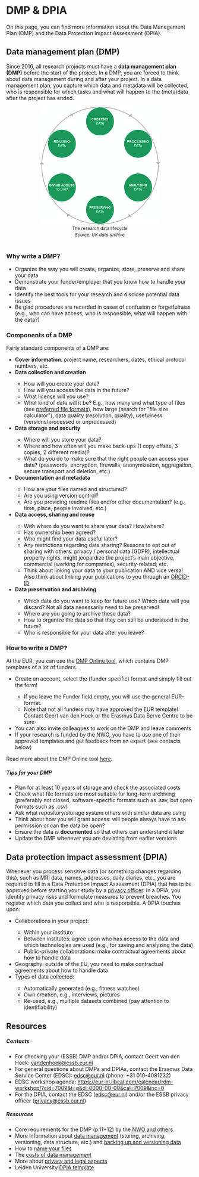 # DMP & DPIA

On this page, you can find more information about the Data Management Plan (DMP) and the Data Protection Impact Assessment (DPIA).



## Data management plan (DMP)

Since 2016, all research projects must have a **data management plan (DMP)** before the start of the project. In a DMP, you are forced to think about data management during and after your project. In a data management plan, you capture which data and metadata will be collected, who is responsible for which tasks and what will happen to the (meta)data after the project has ended.

<div style="font-size:-1; text-align:center"><img src="../img/Research_Data_Lifecycle.png" alt="The research data lifecycle" style="zoom:65%;" align="center"/><br><small>The research data lifecycle <i><br>Source: UK data archive</i></small></div></br>

### Why write a DMP?

-	Organize the way you will create, organize, store, preserve and share your data
-	Demonstrate your funder/employer that you know how to handle your data
-	Identify the best tools for your research ánd disclose potential data issues
-	Be glad procedures are recorded in cases of confusion or forgetfulness (e.g., who can have access, who is responsible, what will happen with the data?)



### Components of a DMP

Fairly standard components of a DMP are:

<ul><li><b>Cover information</b>: project name, researchers, dates, ethical protocol numbers, etc.</li>
    <li><b>Data collection and creation</b></li>
    <ul>
        <li>How will you create your data?</li>
        <li>How will you access the data in the future?</li>
        <li>What license will you use?</li>
        <li>What kind of data will it be? E.g., how many and what type of files (see <a href=https://dans.knaw.nl/en/about/services/easy/information-about-depositing-data/before-depositing/file-formats>preferred file formats</a>), how large (search for "file size calculator"), data quality (resolution, quality), usefulness (versions/processed or unprocessed)</li>
    </ul>
    <li><b>Data storage and security</b></li>
    <ul>
        <li>Where will you store your data?</li>
        <li>Where and how often will you make back-ups (1 copy offsite, 3 copies, 2 different media)?</li>
        <li>What do you do to make sure that the right people can access your data? (passwords, encryption, firewalls, anonymization, aggregation, secure transport and deletion, etc.)</li>
    </ul>
    <li><b>Documentation and metadata</b></li>
    <ul>
        <li>How are your files named and structured?</li>
        <li>Are you using version control?</li>
        <li>Are you providing readme files and/or other documentation? (e.g., time, place, people involved, etc.)</li>
    </ul>
    <li><b>Data access, sharing and reuse</b></li>
    <ul>
        <li>With whom do you want to share your data? How/where?</li>
        <li>Has ownership been agreed?</li>
        <li>Who might find your data useful later?</li>
        <li>Any restrictions regarding data sharing? Reasons to opt out of sharing with others: privacy / personal data (GDPR), intellectual property rights, might jeopardize the project’s main objective, commercial (working for companies), security-related, etc.</li>
        <li>Think about linking your data to your publication AND vice versa! Also think about linking your publications to you through an <a href=https://www.library.universiteitleiden.nl/research-and-publishing/scholarly-publishing/manage-your-name-with-identifiers>ORCID-ID</a></li>
    </ul>
    <li><b>Data preservation and archiving</b></li>
    <ul>
        <li>Which data do you want to keep for future use? Which data will you discard? Not all data necessarily need to be preserved!</li>
        <li>Where are you going to archive these data?</li>
        <li>How to organize the data so that they can still be understood in the future?</li>
        <li>Who is responsible for your data after you leave?</li>
    </ul>
</ul>

### How to write a DMP?

At the EUR, you can use the [DMP Online tool](https://dmponline.eur.nl/), which contains DMP templates of a lot of funders.

<ul>
    <li>Create an account, select the (funder specific) format and simply fill out the form! </li>
    <ul>
        <li>If you leave the Funder field empty, you will use the general EUR-format.</li>
        <li>Note that not all funders may have approved the EUR template! Contact Geert van den Hoek or the Erasmus Data Serve Centre to be sure</li>
    </ul>
    <li>You can also invite colleagues to work on the DMP and leave comments</li>
    <li>If your research is funded by the NWO, you have to use one of their approved templates and get feedback from an expert (see contacts below)</li>
</ul> 

Read more about the DMP Online tool [here](https://www.eur.nl/en/library/research-support/research-data-management-rdm/data-management-plan/dmponline).



##### Tips for your DMP

-	Plan for at least 10 years of storage and check the associated costs
-	Check what file formats are most suitable for long-term archiving (preferably not closed, software-specific formats such as .sav, but open formats such as .csv)
-	Ask what repository/storage system others with similar data are using
-	Think about how you will grant access: will people always have to ask permission or can the data be open?
-	Ensure the data is **documented** so that others can understand it later
- Update the DMP whenever you are deviating from earlier versions



## Data protection impact assessment (DPIA)

Whenever you process sensitive data (or something changes regarding this), such as MRI data, names, addresses, daily diaries, etc., you are required to fill in a Data Protection Impact Assessment (DPIA) that has to be approved before starting your study by a [privacy officer](privacy@essb.eur.nl). In a DPIA, you identify privacy risks and formulate measures to prevent breaches. You register which data you collect and who is responsible. A DPIA touches upon:

<ul>
    <li>Collaborations in your project:</li>
    <ul>
        <li>Within your institute</li>
        <li>Between institutes: agree upon who has access to the data and which technologies are used (e.g., for saving and analyzing the data)</li>
        <li>Public-private collaborations: make contractual agreements about how to handle data</li>
    </ul>
    <li>Geography: outside of the EU, you need to make contractual agreements about how to handle data</li>
    <li>Types of data collected:</li>
    <ul>
        <li>Automatically generated (e.g., fitness watches)</li>
        <li>Own creation, e.g., interviews, pictures</li>
        <li>Re-used, e.g., multiple datasets combined (pay attention to identifiability)</li>
    </ul>
</ul>



## Resources

##### Contacts

- For checking your (ESSB) DMP and/or DPIA, contact Geert van den Hoek: vandenhoek@essb.eur.nl
- For general questions about DMPs and DPIAs, contact the Erasmus Data Service Center (EDSC): edsc@eur.nl (phone: +31 010-4081232)
- EDSC workshop agenda: https://eur-nl.libcal.com/calendar/rdm-workshop/?cid=7009&t=g&d=0000-00-00&cal=7009&inc=0
- For the DPIA, contact the EDSC (edsc@eur.nl) and/or the ESSB privacy officer (privacy@essb.eur.nl)



##### Resources

- Core requirements for the DMP (p.11+12) by the [NWO and others](https://www.scienceeurope.org/media/jezkhnoo/se_rdm_practical_guide_final.pdf)
- More information about [data management](https://www.uu.nl/en/research/research-data-management/guides/storing-and-preserving-data) (storing, archiving, versioning, data structure, etc.) and [backing up and versioning data](https://www.openaire.eu/raw-data-backup-and-versioning)
- How to [name your files](https://speakerdeck.com/jennybc/how-to-name-files)
- The [costs of data management](https://www.uu.nl/en/research/research-data-management/guides/costs-of-data-management)
- More about [privacy and legal aspects](https://www.eur.nl/en/library/research-support/research-data-management-rdm/privacy-and-legal-aspects)
- Leiden University [DPIA template](https://github.com/eur-synclab/sync-manual/blob/master/docs/img/template-dpia-research.xlsx)
